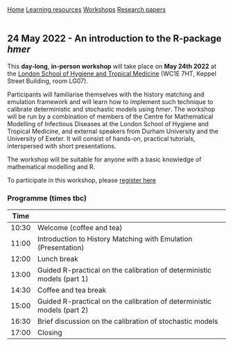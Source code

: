 <div class="navbar">
  <a href="index.html">Home</a>
  <a href="learning_resources.html">Learning resources</a>
  <a href="24may2022workshop.html">Workshops</a>
  <a href="papers.html">Research papers</a>
</div>

<br> 

## 24 May 2022 - An introduction to the R-package _hmer_

This **day-long**, **in-person workshop** will take place on **May 24th 2022** at the [London School of Hygiene and Tropical Medicine](https://www.lshtm.ac.uk/aboutus/contact/location) (WC1E 7HT, Keppel Street Building, room LG07). 

Participants will familiarise themselves with the history matching and emulation framework and will learn how to implement such technique to calibrate deterministic and stochastic models using _hmer_. The workshop will be run by a combination of members of the  Centre for Mathematical Modelling of Infectious Diseases  at the London School of Hygiene and Tropical Medicine, and external speakers from Durham University and the University of Exeter. It will consist of hands-on, practical tutorials, interspersed with short presentations.

The workshop will be suitable for anyone with a basic knowledge of mathematical modelling and R.

To participate in this workshop, please [register here](https://www.eventbrite.co.uk/e/workshop-an-introduction-to-the-r-package-hmer-registration-314475212827)

### Programme (times tbc) 

| Time  |                                                                                                              |
|-------|--------------------------------------------------------------------------------------------------------------|
| 10:30 | Welcome (coffee and tea)                                                                                     |
| 11:00 | Introduction to History Matching with Emulation (Presentation)                                               |
| 12:00 | Lunch break                                                                                                  |
| 13:00 | Guided R-practical on the calibration of deterministic models (part 1)                                       |
| 14:30 | Coffee and tea break                                                                                         |
| 15:00 | Guided R-practical on the calibration of deterministic models (part 2)                                       |                                             
| 16:30 | Brief discussion on the calibration of stochastic models                                                     |
| 17:00 | Closing                                                                                                      |

